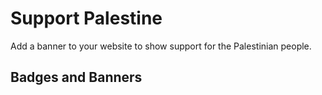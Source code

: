 # Support Palestine

Add a banner to your website to show support for the Palestinian people.

## Badges and Banners
